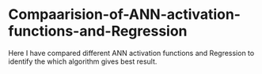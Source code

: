 # Compaarision-of-ANN-activation-functions-and-Regression
Here I have compared different ANN activation functions and Regression to identify the which algorithm gives best result.
